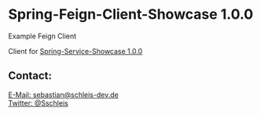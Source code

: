 # Spring-Feign-Client-Showcase 1.0.0

Example Feign Client

Client for [Spring-Service-Showcase 1.0.0](https://github.com/sschleis/Spring-Service-Showcase/tree/v1.0.0)

## Contact:
[E-Mail: sebastian@schleis-dev.de](mailto://sebastian@schleis-dev.de)<br/>
[Twitter: @Sschleis](https://twitter.com/Sschleis)<br/>
